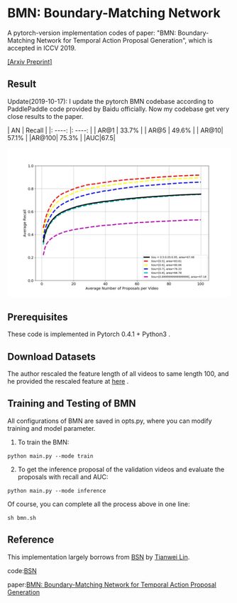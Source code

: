 # BMN: Boundary-Matching Network

A pytorch-version implementation codes of paper:
 "BMN: Boundary-Matching Network for Temporal Action Proposal Generation",
  which is accepted in ICCV 2019. 

[[Arxiv Preprint]](https://arxiv.org/abs/1907.09702)

## Result
Update(2019-10-17): 
I update the pytorch BMN codebase according to PaddlePaddle code provided by Baidu officially.
Now my codebase get very close results to the paper.

|  AN  | Recall |
|: ----: |: ----: |
| AR@1 |  33.7% |
| AR@5 |  49.6% |
| AR@10|  57.1% |
|AR@100|  75.3% |
|AUC|67.5|

![](./img/evaluation_result.jpg)

## Prerequisites

These code is  implemented in Pytorch 0.4.1 + Python3 . 


## Download Datasets

 The author rescaled the feature length of all videos 
to same length 100, and he provided the rescaled feature at 
 [here](https://github.com/wzmsltw/BSN-boundary-sensitive-network) .


## Training and Testing  of BMN

All configurations of BMN are saved in opts.py, where you can modify training and model parameter.



1. To train the BMN:
```
python main.py --mode train
```

2. To get the inference proposal of the validation videos and evaluate the proposals with recall and AUC:
```
python main.py --mode inference
```

Of course, you can complete all the process above in one line: 

```
sh bmn.sh
```



## Reference

This implementation largely borrows from [BSN](https://github.com/wzmsltw/BSN-boundary-sensitive-network) by [Tianwei Lin](https://github.com/wzmsltw).

code:[BSN](https://github.com/wzmsltw/BSN-boundary-sensitive-network)

paper:[BMN: Boundary-Matching Network for Temporal Action Proposal Generation](https://arxiv.org/abs/1907.09702)


